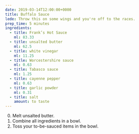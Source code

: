 ```yaml
---
date: 2019-03-14T12:00:00+0000
title: Buffalo Sauce
lede: Throw this on some wings and you're off to the races.
prep_time: 5 minutes
ingredients:
  - title: Frank’s Hot Sauce
    ml: 83.33
  - title: unsalted butter
    ml: 62.5
  - title: white vinegar
    ml: 11.25
  - title: Worcestershire sauce
    ml: 0.63
  - title: Tabasco sauce
    ml: 1.25
  - title: cayenne pepper
    ml: 0.63
  - title: garlic powder
    ml: 0.31
  - title: salt
    amount: to taste
---
```


0. Melt unsalted butter.
0. Combine all ingredients in a bowl.
0. Toss your to-be-sauced items in the bowl.

